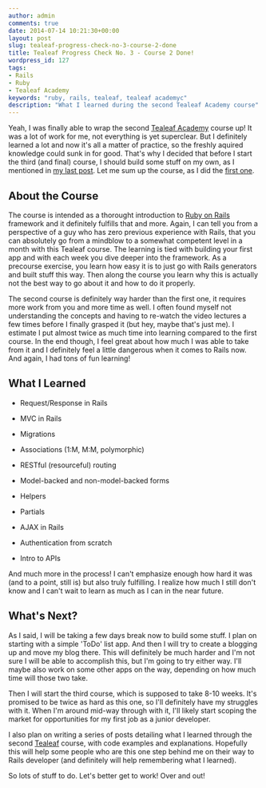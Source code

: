 ```yaml
---
author: admin
comments: true
date: 2014-07-14 10:21:30+00:00
layout: post
slug: tealeaf-progress-check-no-3-course-2-done
title: Tealeaf Progress Check No. 3 - Course 2 Done!
wordpress_id: 127
tags:
- Rails
- Ruby
- Tealeaf Academy
keywords: "ruby, rails, tealeaf, tealeaf academyc"
description: "What I learned during the second Tealeaf Academy course"
---
```


Yeah, I was finally able to wrap the second [Tealeaf Academy](http://www.gotealeaf.com) course up! It was a lot of work for me, not everything is yet superclear. But I definitely learned a lot and now it's all a matter of practice, so the freshly aquired knowledge could sunk in for good. That's why I decided that before I start the third (and final) course, I should build some stuff on my own, as I mentioned in [my last post](http://www.webdeveloperfromscratch.com/blog/crawling-forward-with-rails/). Let me sum up the course, as I did the [first one](http://www.webdeveloperfromscratch.com/blog/tealeaf-progress-check-no-2-course-1-done/).



## About the Course



The course is intended as a thorought introduction to [Ruby on Rails](http://rubyonrails.org/) framework and it definitely fulfills that and more. Again, I can tell you from a perspective of a guy who has zero previous experience with Rails, that you can absolutely go from a mindblow to a somewhat competent level in a month with this Tealeaf course. The learning is tied with building your first app and with each week you dive deeper into the framework. As a precourse exercise, you learn how easy it is to just go with Rails generators and built stuff this way. Then along the course you learn why this is actually not the best way to go about it and how to do it properly.

The second course is definitely way harder than the first one, it requires more work from you and more time as well. I often found myself not understanding the concepts and having to re-watch the video lectures a few times before I finally grasped it (but hey, maybe that's just me). I estimate I put almost twice as much time into learning compared to the first course. In the end though, I feel great about how much I was able to take from it and I definitely feel a little dangerous when it comes to Rails now. And again, I had tons of fun learning!



## What I Learned







  * Request/Response in Rails


  * MVC in Rails


  * Migrations


  * Associations (1:M, M:M, polymorphic)


  * RESTful (resourceful) routing


  * Model-backed and non-model-backed forms


  * Helpers


  * Partials


  * AJAX in Rails


  * Authentication from scratch


  * Intro to APIs



And much more in the process! I can't emphasize enough how hard it was (and to a point, still is) but also truly fulfilling. I realize how much I still don't know and I can't wait to learn as much as I can in the near future.



## What's Next?



As I said, I will be taking a few days break now to build some stuff. I plan on starting with a simple 'ToDo' list app. And then I will try to create a blogging up and move my blog there. This will definitely be much harder and I'm not sure I will be able to accomplish this, but I'm going to try either way. I'll maybe also work on some other apps on the way, depending on how much time will those two take.

Then I will start the third course, which is supposed to take 8-10 weeks. It's promised to be twice as hard as this one, so I'll definitely have my struggles with it. When I'm around mid-way through with it, I'll likely start scoping the market for opportunities for my first job as a junior developer.

I also plan on writing a series of posts detailing what I learned through the second [Tealeaf](http://www.gotealeaf.com) course, with code examples and explanations. Hopefully this will help some people who are this one step behind me on their way to Rails developer (and definitely will help remembering what I learned).

So lots of stuff to do. Let's better get to work! Over and out!
